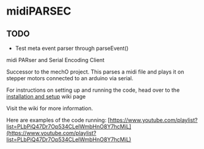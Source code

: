 # midiPARSEC

## TODO

* Test meta event parser through parseEvent()

midi PARser and Serial Encoding Client 

Successor to the mechO project. This parses a midi file and plays it on stepper motors connected to an arduino via serial.

For instructions on setting up and running the code, head over to the [installation and setup](https://github.com/zachjicha13/midiPARSEC/wiki/Installation-and-Setup) wiki page

Visit the wiki for more information.

Here are examples of the code running: [https://www.youtube.com/playlist?list=PLbPiQ47Dr7Op534CLelWmbHnO8Y7hcMiL](https://www.youtube.com/playlist?list=PLbPiQ47Dr7Op534CLelWmbHnO8Y7hcMiL)
